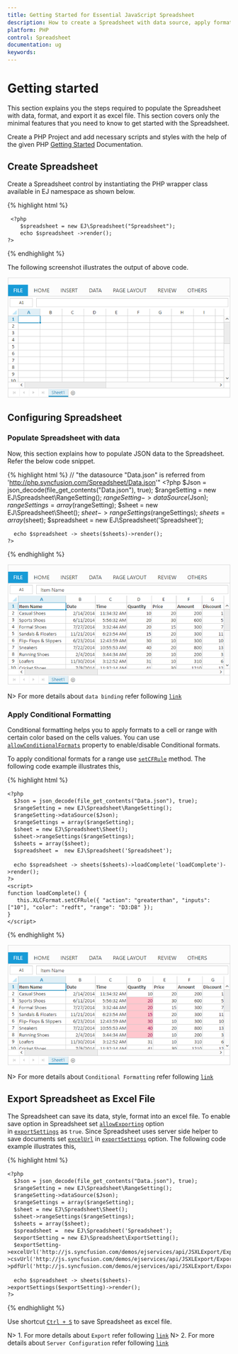 ```yaml
---
title: Getting Started for Essential JavaScript Spreadsheet
description: How to create a Spreadsheet with data source, apply format and export it as excel file.
platform: PHP
control: Spreadsheet
documentation: ug
keywords: 
---
```

# Getting started

This section explains you the steps required to populate the Spreadsheet with data, format, and export it as excel file. This section covers only the minimal features that you need to know to get started with the Spreadsheet.

Create a PHP Project and add necessary scripts and styles with the help of the given PHP [Getting Started](https://help.syncfusion.com/php/getting-started) Documentation.

## Create Spreadsheet

Create a Spreadsheet control by instantiating the PHP wrapper class available in EJ namespace as shown below.

{% highlight html %}

     <?php
        $spreadsheet = new EJ\Spreadsheet("Spreadsheet");
        echo $spreadsheet ->render();
    ?>

{% endhighlight %}

The following screenshot illustrates the output of above code.

![Getting-Started_images/md_img1.png](getting-started_images/md_img1.png) 

## Configuring Spreadsheet

### Populate Spreadsheet with data

Now, this section explains how to populate JSON data to the Spreadsheet. Refer the below code snippet.

{% highlight html %}
//   "the datasource "Data.json" is referred from 'http://php.syncfusion.com/Spreadsheet/Data.json'"
    <?php
      $Json = json_decode(file_get_contents("Data.json"), true);
      $rangeSetting = new EJ\Spreadsheet\RangeSetting();
      $rangeSetting->dataSource($Json);
      $rangeSettings = array($rangeSetting);
      $sheet = new EJ\Spreadsheet\Sheet();
      $sheet->rangeSettings($rangeSettings);
      $sheets = array($sheet);
      $spreadsheet =  new EJ\Spreadsheet('Spreadsheet');
	
      echo $spreadsheet -> sheets($sheets)->render();
    ?>
    
{% endhighlight %}

![Getting-Started_images/md_img2.png](Getting-Started_images/md_img2.png)

N> For more details about `data binding` refer following [`link`](http://help.syncfusion.com/js/spreadsheet/data-binding# "link")

### Apply Conditional Formatting

Conditional formatting helps you to apply formats to a cell or range with certain color based on the cells values. You can use [`allowConditionalFormats`](http://help.syncfusion.com/js/api/ejspreadsheet#members:allowconditionalformats "allowConditionalFormats") property to enable/disable Conditional formats.

To apply conditional formats for a range use [`setCFRule`](http://help.syncfusion.com/js/api/ejspreadsheet#methods:xlcformat-setcfrule "setCFRule") method. The following code example illustrates this,


{% highlight html %}

    <?php
      $Json = json_decode(file_get_contents("Data.json"), true);
      $rangeSetting = new EJ\Spreadsheet\RangeSetting();
      $rangeSetting->dataSource($Json);
      $rangeSettings = array($rangeSetting);
      $sheet = new EJ\Spreadsheet\Sheet();
      $sheet->rangeSettings($rangeSettings);
      $sheets = array($sheet);
      $spreadsheet =  new EJ\Spreadsheet('Spreadsheet');
	                                        
      echo $spreadsheet -> sheets($sheets)->loadComplete('loadComplete')->render();
    ?>
    <script>
    function loadComplete() {                
       this.XLCFormat.setCFRule({ "action": "greaterthan", "inputs": ["10"], "color": "redft", "range": "D3:D8" });
    }
    </script>

{% endhighlight %}

![Getting-Started_images/md_img3.png](Getting-Started_images/md_img3.png)

N> For more details about `Conditional Formatting` refer following [`link`](http://help.syncfusion.com/js/spreadsheet/data-presentation#conditional-formatting "link")

## Export Spreadsheet as Excel File

The Spreadsheet can save its data, style, format into an excel file. To enable save option in Spreadsheet set [`allowExporting`](http://help.syncfusion.com/js/api/ejspreadsheet#members:exportsettings-allowexporting "allowExporting") option in [`exportSettings`](http://help.syncfusion.com/js/api/ejspreadsheet#members:exportsettings "exportSettings") as `true`. Since Spreadsheet uses server side helper to save documents set [`excelUrl`](http://help.syncfusion.com/js/api/ejspreadsheet#members:exportsettings-excelurl "excelUrl") in [`exportSettings`](http://help.syncfusion.com/js/api/ejspreadsheet#members:exportsettings "exportSettings") option. The following code example illustrates this,


{% highlight html %}

    <?php
      $Json = json_decode(file_get_contents("Data.json"), true);
      $rangeSetting = new EJ\Spreadsheet\RangeSetting();
      $rangeSetting->dataSource($Json);
      $rangeSettings = array($rangeSetting);
      $sheet = new EJ\Spreadsheet\Sheet();
      $sheet->rangeSettings($rangeSettings);
      $sheets = array($sheet);
      $spreadsheet =  new EJ\Spreadsheet('Spreadsheet');                  
      $exportSetting = new EJ\Spreadsheet\ExportSetting();
	  $exportSetting->excelUrl('http://js.syncfusion.com/demos/ejservices/api/JSXLExport/ExportToExcel')->csvUrl('http://js.syncfusion.com/demos/ejservices/api/JSXLExport/ExportToCsv')->pdfUrl('http://js.syncfusion.com/demos/ejservices/api/JSXLExport/ExportToPdf');

      echo $spreadsheet -> sheets($sheets)->exportSettings($exportSetting)->render();
    ?>

{% endhighlight %}

Use shortcut [`Ctrl + S`](http://help.syncfusion.com/js/spreadsheet/keyboard-shortcuts# "Ctrl + S") to save Spreadsheet as excel file.


N> 1. For more details about `Export` refer following [`link`](http://help.syncfusion.com/js/spreadsheet/open-and-save#save "link")
N> 2. For more details about `Server Configuration` refer following [`link`](http://help.syncfusion.com/js/spreadsheet/open-and-save#server-configuration "link")
